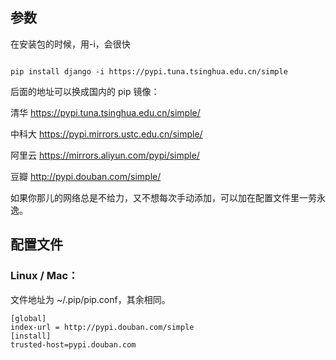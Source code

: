 

参数
--

在安装包的时候，用-i，会很快

```

pip install django -i https://pypi.tuna.tsinghua.edu.cn/simple

```

后面的地址可以换成国内的 pip 镜像：

清华
https://pypi.tuna.tsinghua.edu.cn/simple/

中科大
https://pypi.mirrors.ustc.edu.cn/simple/

阿里云
https://mirrors.aliyun.com/pypi/simple/

豆瓣
http://pypi.douban.com/simple/



如果你那儿的网络总是不给力，又不想每次手动添加，可以加在配置文件里一劳永逸。

配置文件
--

### Linux / Mac：

文件地址为 ~/.pip/pip.conf，其余相同。

```
[global]
index-url = http://pypi.douban.com/simple
[install]
trusted-host=pypi.douban.com
```